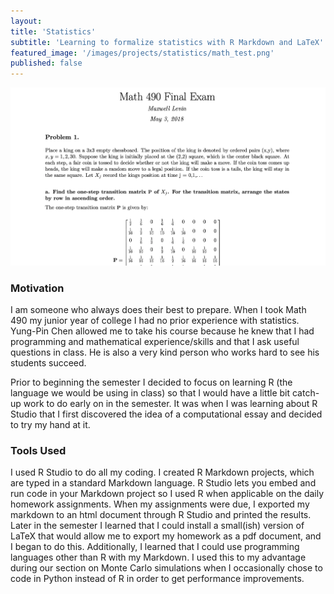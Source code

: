 ```yaml
---
layout:
title: 'Statistics'
subtitle: 'Learning to formalize statistics with R Markdown and LaTeX'
featured_image: '/images/projects/statistics/math_test.png'
published: false
---
```


![](/images/projects/statistics/math_test.png)

### Motivation

I am someone who always does their best to prepare. When I took Math 490 my junior year of college I had no prior
experience with statistics. Yung-Pin Chen allowed me to take his course because he knew that I had programming and 
mathematical experience/skills and that I ask useful questions in class. He is also a very kind person who works hard to
see his students succeed. 

Prior to beginning the semester I decided to focus on learning R (the language we would be using in class) so that I 
would have a little bit catch-up work to do early on in the semester. It was when I was learning about R Studio that
I first discovered the idea of a computational essay and decided to try my hand at it. 


### Tools Used

I used R Studio to do all my coding. I created R Markdown projects, which are typed in a standard Markdown language.
R Studio lets you embed and run code in your Markdown project so I used R when applicable on the daily homework
assignments. When my assignments were due, I exported my markdown to an html document through R Studio and printed the 
results. Later in the semester I learned that I could install a small(ish) version of LaTeX that would allow me to 
export my homework as a pdf document, and I began to do this. Additionally, I learned that I could use programming
languages other than R with my Markdown. I used this to my advantage during our section on Monte Carlo simulations
when I occasionally chose to code in Python instead of R in order to get performance improvements. 
